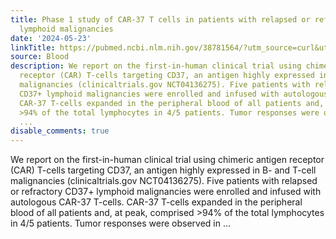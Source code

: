 ```yaml
---
title: Phase 1 study of CAR-37 T cells in patients with relapsed or refractory CD37+
  lymphoid malignancies
date: '2024-05-23'
linkTitle: https://pubmed.ncbi.nlm.nih.gov/38781564/?utm_source=curl&utm_medium=rss&utm_campaign=journals&utm_content=7603509&fc=None&ff=20240524184552&v=2.18.0.post9+e462414
source: Blood
description: We report on the first-in-human clinical trial using chimeric antigen
  receptor (CAR) T-cells targeting CD37, an antigen highly expressed in B- and T-cell
  malignancies (clinicaltrials.gov NCT04136275). Five patients with relapsed or refractory
  CD37+ lymphoid malignancies were enrolled and infused with autologous CAR-37 T-cells.
  CAR-37 T-cells expanded in the peripheral blood of all patients and, at peak, comprised
  >94% of the total lymphocytes in 4/5 patients. Tumor responses were observed in
  ...
disable_comments: true
---
```

We report on the first-in-human clinical trial using chimeric antigen receptor (CAR) T-cells targeting CD37, an antigen highly expressed in B- and T-cell malignancies (clinicaltrials.gov NCT04136275). Five patients with relapsed or refractory CD37+ lymphoid malignancies were enrolled and infused with autologous CAR-37 T-cells. CAR-37 T-cells expanded in the peripheral blood of all patients and, at peak, comprised >94% of the total lymphocytes in 4/5 patients. Tumor responses were observed in ...